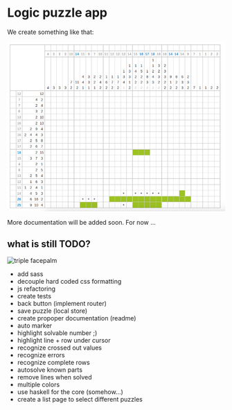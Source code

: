 Logic puzzle app
================

We create something like that:

![app screenshot](assets/logic_preview.png)

More documentation will be added soon. For now ...

what is still TODO?
-------------------

![triple facepalm](http://bit.ly/1p8Mt49)

* add sass
* decouple hard coded css formatting
* js refactoring
* create tests
* back button (implement router)
* save puzzle (local store)
* create propoper documentation (readme)
* auto marker
* highlight solvable number ;)
* highlight line + row under cursor
* recognize crossed out values
* recognize errors
* recognize complete rows
* autosolve known parts
* remove lines when solved
* multiple colors
* use haskell for the core (somehow...)
* create a list page to select different puzzles
